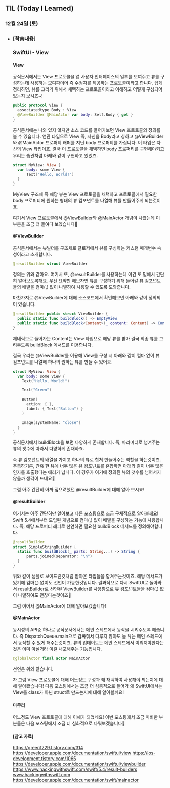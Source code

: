 ## TIL (Today I Learned)

### 12월 24일 (토)   

- ### [학습내용] 
   ### SwiftUI - View
    #### View

    공식문서에서는 View 프로토콜을 앱 사용자 인터페이스의 일부를 보여주고 뷰를 구성하는데 사용하는 모디파이어 즉 수정자를 제공하는 프로토콜이라고 합니다.
    쉽게 정리하면, 뷰를 그리기 위해서 채택하는 프로토콜이라고 이해하고 어떻게 구성되어 있는지 보시죠~!
    ```swift
    public protocol View {
      associatedtype Body : View
      @ViewBuilder @MainActor var body: Self.Body { get }
    }
    ```
    공식문서에는 나와 있지 않지만 소스 코드를 들어가보면 View 프로토콜의 정의를 볼 수 있습니다.
    연관 타입으로 View 즉, 자신을 Body라고 칭하고 @ViewBuilder와 @MainActor 프로퍼티 래퍼를 지닌 body 프로퍼티를 가집니다.
    이 타입은 자신의 View 타입이죠.
    결국 이 프로토콜을 채택하면 body 프로퍼티를 구현해야되고 우리는 습관처럼 아래와 같이 구현하고 있었죠.
    ```swift
    struct MyView: View {
      var body: some View {
          Text("Hello, World!")
      }
    }
    ```
    MyView 구조체 즉 해당 뷰는 View 프로토콜을 채택하고 프로토콜에서 필요한 body 프로퍼티에 원하는 형태의 뷰 컴포넌트를 나열해 뷰를 만들어주게 되는것이죠.

    여기서 View 프로토콜에서 @ViewBuilder와 @MainActor 개념이 나왔는데 이 부분을 조금 더 들여다 보겠습니다👀

    #### @ViewBuilder

    공식문서에서는 뷰빌더를 구조체로 클로저에서 뷰를 구성하는 커스텀 매개변수 속성이라고 소개합니다.
    ```swift
    @resultBuilder struct ViewBuilder
    ```
    정의는 위와 같아요.
    여기서 또, @resultBuilder를 사용하는데 이건 또 밑에서 간단히 알아보도록해요.
    우선 요약만 해보자면 뷰를 구성하기 위해 들어갈 뷰 컴포넌트들의 배열을 컴마(,) 없이 나열하여 사용할 수 있도록 도와줍니다.

    마찬가지로 @ViewBuilder에 대해 소스코드에서 확인해보면 아래와 같이 정의되어 있습니다.
    ```swift
    @resultBuilder public struct ViewBuilder {
      public static func buildBlock() -> EmptyView
      public static func buildBlock<Content>(_ content: Content) -> Content where Content : View
    }
    ```
    제네릭으로 들어가는 Content는 View 타입으로 해당 뷰를 받아 결국 최종 뷰를 그려주도록 buildBlock 메서드를 이용합니다.

    결국 우리는 @ViewBuilder를 이용해 View를 구성 시 아래와 같이 컴마 없이 뷰 컴포넌트를 나열해 하나의 원하는 뷰를 만들 수 있어요.
    ```swift
    struct MyView: View {
      var body: some View {
        Text("Hello, World!")

        Text("Green")

        Button(
          action: { },
          label: { Text("Button") }
        )

        Image(systemName: "close")
      }
    }
    ```
    공식문서에서 buildBlock을 보면 다양하게 존재합니다.
    즉, 파라미터로 넘겨주는 뷰의 갯수에 따라서 다양하게 존재하죠.

    즉 뷰 컴포넌트의 배열을 가지고 하나의 뷰로 합쳐 만들어주는 역할을 하는것이죠.
    추측하기론, 간혹 한 뷰에 너무 많은 뷰 컴포넌트를 혼합하면 아래와 같이 너무 많은 인자를 호출했다는 에러가 납니다.
    이 경우가 여기에 정의된 뷰의 갯수를 넘어서지 않을까 생각이 드네요🤔


    그럼 아주 간단히 아까 짚으려했던 @resultBuilder에 대해 알아 보시죠!

    #### @resultBuilder

    여기서는 아주 간단히만 알아보고 다른 포스팅으로 조금 구체적으로 알아볼께요!
    Swift 5.4에서부터 도입된 개념으로 컴마(,) 없이 배열을 구성하는 기능에 사용합니다.
    즉, 해당 프로퍼티 래퍼로 선언하면 필요한 buildBlock 메서드를 정의해야합니다.
    ```swift
    @resultBuilder
    struct SimpleStringBuilder {
      static func buildBlock(_ parts: String...) -> String {
          parts.joined(separator: "\n")
      }
    }
    ```
    위와 같이 샘플로 보여드린것처럼 받아온 타입들을 합쳐주는것이죠.
    해당 메서드가 있기에 컴마(,) 없이도 선언이 가능한것입니다.
    결과적으로 다시 SwiftUI로 돌아와서 resultBuilder로 선언된 ViewBuilder를 사용함으로 뷰 컴포넌트들을 컴마(,) 없이 나열하여도 괜찮다는것이죠🙌

    그럼 이어서 @MainActor에 대해 알아보겠습니다!

    #### @MainActor

    동시성의 API중 하나로 공식문서에서는 메인 스레드에서 동작을 시켜주도록 해줍니다.
    즉 DispatchQueue.main으로 감싸줘서 다루지 않아도 늘 뷰는 메인 스레드에서 동작할 수 있게 해주는것이죠.
    뷰의 업데이트는 메인 스레드에서 이뤄져야한다는것은 이미 아실거라 이걸 내포해주는 기능입니다.
    ```swift
    @globalActor final actor MainActor
    ```
    선언은 위와 같습니다.

    자 그럼 View 프로토콜에 대해 어느정도 구성과 왜 채택하여 사용해야 되는지에 대해 알아봤습니다!
    다음 포스팅에서는 조금 더 심층적으로 들어가 왜 SwiftUI에서는 View를 class가 아닌 struct로 만드는지에 대해 알아볼께요!

    #### 마무리

    어느정도 View 프로토콜에 대해 이해가 되었네요!
    이번 포스팅에서 조금 미비한 부분들은 다음 포스팅에서 조금 더 심화적으로 다뤄보겠습니다🙌

    #### [참고 자료]
    https://green1229.tistory.com/314   
    https://developer.apple.com/documentation/swiftui/view
    https://ios-development.tistory.com/1065
    https://developer.apple.com/documentation/swiftui/viewbuilder
    https://www.hackingwithswift.com/swift/5.4/result-builders
    www.hackingwithswift.com
    https://developer.apple.com/documentation/swift/mainactor